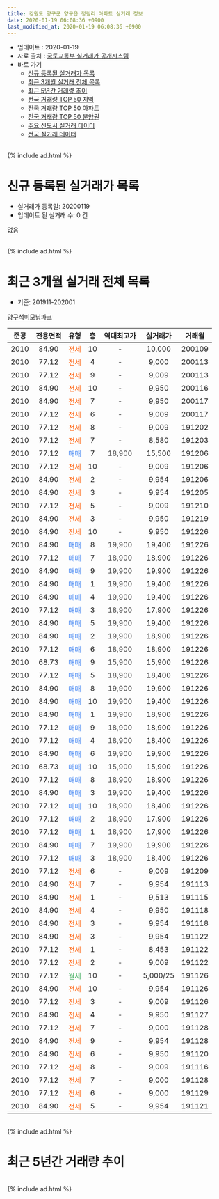 ```yaml
---
title: 강원도 양구군 양구읍 정림리 아파트 실거래 정보
date: 2020-01-19 06:08:36 +0900
last_modified_at: 2020-01-19 06:08:36 +0900
---
```


* 업데이트 : 2020-01-19
* 자료 출처 : [국토교통부 실거래가 공개시스템](http://rt.molit.go.kr)
* 바로 가기
    * [신규 등록된 실거래가 목록](#신규-등록된-실거래가-목록)
    * [최근 3개월 실거래 전체 목록](#최근-3개월-실거래-전체-목록)
    * [최근 5년간 거래량 추이](#최근-5년간-거래량-추이)
    * [전국 거래량 TOP 50 지역](https://apt-info.github.io/apt-trade-info/최근-3개월-전국에서-가장-거래가-많이-발생한-지역)
    * [전국 거래량 TOP 50 아파트](https://apt-info.github.io/apt-trade-info/최근-3개월-전국에서-가장-거래가-많이-발생한-아파트)
    * [전국 거래량 TOP 50 분양권](https://apt-info.github.io/apt-trade-info/최근-3개월-전국에서-가장-거래가-많이-발생한-분양권)
    * [주요 신도시 실거래 데이터](https://apt-info.github.io/apt-trade-info/주요-신도시)
    * [전국 실거래 데이터](https://apt-info.github.io/apt-trade-info/전국)
<br>
{% include ad.html %}
<br>

# 신규 등록된 실거래가 목록
* 실거래가 등록일: 20200119
* 업데이트 된 실거래 수: 0 건

없음

<br>
{% include ad.html %}
<br>

# 최근 3개월 실거래 전체 목록
* 기준: 201911-202001


[양구석미모닝파크](https://search.naver.com/search.naver?query=%EA%B0%95%EC%9B%90%EB%8F%84+%EC%96%91%EA%B5%AC%EA%B5%B0+%EC%96%91%EA%B5%AC%EC%9D%8D+%EC%A0%95%EB%A6%BC%EB%A6%AC+%EC%96%91%EA%B5%AC%EC%84%9D%EB%AF%B8%EB%AA%A8%EB%8B%9D%ED%8C%8C%ED%81%AC)

|준공|전용면적|유형|층|역대최고가|실거래가|거래월|
|:---:|:---:|:---:|:---:|:---:|:---:|:---:|
|2010|84.90|<span style="color:#ff5a00">전세</span>|10|<span style="color:#444444">-</span>|10,000|200109|
|2010|77.12|<span style="color:#ff5a00">전세</span>|4|<span style="color:#444444">-</span>|9,000|200113|
|2010|77.12|<span style="color:#ff5a00">전세</span>|9|<span style="color:#444444">-</span>|9,009|200113|
|2010|84.90|<span style="color:#ff5a00">전세</span>|10|<span style="color:#444444">-</span>|9,950|200116|
|2010|84.90|<span style="color:#ff5a00">전세</span>|7|<span style="color:#444444">-</span>|9,950|200117|
|2010|77.12|<span style="color:#ff5a00">전세</span>|6|<span style="color:#444444">-</span>|9,009|200117|
|2010|77.12|<span style="color:#ff5a00">전세</span>|8|<span style="color:#444444">-</span>|9,009|191202|
|2010|77.12|<span style="color:#ff5a00">전세</span>|7|<span style="color:#444444">-</span>|8,580|191203|
|2010|77.12|<span style="color:#4285f3">매매</span>|7|<span style="color:#444444">18,900</span>|15,500|191206|
|2010|77.12|<span style="color:#ff5a00">전세</span>|10|<span style="color:#444444">-</span>|9,009|191206|
|2010|84.90|<span style="color:#ff5a00">전세</span>|2|<span style="color:#444444">-</span>|9,954|191206|
|2010|84.90|<span style="color:#ff5a00">전세</span>|3|<span style="color:#444444">-</span>|9,954|191205|
|2010|77.12|<span style="color:#ff5a00">전세</span>|5|<span style="color:#444444">-</span>|9,009|191210|
|2010|84.90|<span style="color:#ff5a00">전세</span>|3|<span style="color:#444444">-</span>|9,950|191219|
|2010|84.90|<span style="color:#ff5a00">전세</span>|10|<span style="color:#444444">-</span>|9,950|191226|
|2010|84.90|<span style="color:#4285f3">매매</span>|8|<span style="color:#444444">19,900</span>|19,400|191226|
|2010|77.12|<span style="color:#4285f3">매매</span>|7|<span style="color:#444444">18,900</span>|18,900|191226|
|2010|84.90|<span style="color:#4285f3">매매</span>|9|<span style="color:#444444">19,900</span>|19,900|191226|
|2010|84.90|<span style="color:#4285f3">매매</span>|1|<span style="color:#444444">19,900</span>|19,400|191226|
|2010|84.90|<span style="color:#4285f3">매매</span>|4|<span style="color:#444444">19,900</span>|19,400|191226|
|2010|77.12|<span style="color:#4285f3">매매</span>|3|<span style="color:#444444">18,900</span>|17,900|191226|
|2010|84.90|<span style="color:#4285f3">매매</span>|5|<span style="color:#444444">19,900</span>|19,400|191226|
|2010|84.90|<span style="color:#4285f3">매매</span>|2|<span style="color:#444444">19,900</span>|18,900|191226|
|2010|77.12|<span style="color:#4285f3">매매</span>|6|<span style="color:#444444">18,900</span>|18,900|191226|
|2010|68.73|<span style="color:#4285f3">매매</span>|9|<span style="color:#444444">15,900</span>|15,900|191226|
|2010|77.12|<span style="color:#4285f3">매매</span>|5|<span style="color:#444444">18,900</span>|18,400|191226|
|2010|84.90|<span style="color:#4285f3">매매</span>|8|<span style="color:#444444">19,900</span>|19,900|191226|
|2010|84.90|<span style="color:#4285f3">매매</span>|10|<span style="color:#444444">19,900</span>|19,400|191226|
|2010|84.90|<span style="color:#4285f3">매매</span>|1|<span style="color:#444444">19,900</span>|18,900|191226|
|2010|77.12|<span style="color:#4285f3">매매</span>|9|<span style="color:#444444">18,900</span>|18,900|191226|
|2010|77.12|<span style="color:#4285f3">매매</span>|4|<span style="color:#444444">18,900</span>|18,400|191226|
|2010|84.90|<span style="color:#4285f3">매매</span>|6|<span style="color:#444444">19,900</span>|19,900|191226|
|2010|68.73|<span style="color:#4285f3">매매</span>|10|<span style="color:#444444">15,900</span>|15,900|191226|
|2010|77.12|<span style="color:#4285f3">매매</span>|8|<span style="color:#444444">18,900</span>|18,900|191226|
|2010|84.90|<span style="color:#4285f3">매매</span>|3|<span style="color:#444444">19,900</span>|19,400|191226|
|2010|77.12|<span style="color:#4285f3">매매</span>|10|<span style="color:#444444">18,900</span>|18,400|191226|
|2010|77.12|<span style="color:#4285f3">매매</span>|2|<span style="color:#444444">18,900</span>|17,900|191226|
|2010|77.12|<span style="color:#4285f3">매매</span>|1|<span style="color:#444444">18,900</span>|17,900|191226|
|2010|84.90|<span style="color:#4285f3">매매</span>|7|<span style="color:#444444">19,900</span>|19,900|191226|
|2010|77.12|<span style="color:#4285f3">매매</span>|3|<span style="color:#444444">18,900</span>|18,400|191226|
|2010|77.12|<span style="color:#ff5a00">전세</span>|6|<span style="color:#444444">-</span>|9,009|191209|
|2010|84.90|<span style="color:#ff5a00">전세</span>|7|<span style="color:#444444">-</span>|9,954|191113|
|2010|84.90|<span style="color:#ff5a00">전세</span>|1|<span style="color:#444444">-</span>|9,513|191115|
|2010|84.90|<span style="color:#ff5a00">전세</span>|4|<span style="color:#444444">-</span>|9,950|191118|
|2010|84.90|<span style="color:#ff5a00">전세</span>|3|<span style="color:#444444">-</span>|9,954|191118|
|2010|84.90|<span style="color:#ff5a00">전세</span>|3|<span style="color:#444444">-</span>|9,954|191122|
|2010|77.12|<span style="color:#ff5a00">전세</span>|1|<span style="color:#444444">-</span>|8,453|191122|
|2010|77.12|<span style="color:#ff5a00">전세</span>|2|<span style="color:#444444">-</span>|9,009|191122|
|2010|77.12|<span style="color:#34a853">월세</span>|10|<span style="color:#444444">-</span>|5,000/25|191126|
|2010|84.90|<span style="color:#ff5a00">전세</span>|10|<span style="color:#444444">-</span>|9,954|191126|
|2010|77.12|<span style="color:#ff5a00">전세</span>|3|<span style="color:#444444">-</span>|9,009|191126|
|2010|84.90|<span style="color:#ff5a00">전세</span>|4|<span style="color:#444444">-</span>|9,950|191127|
|2010|77.12|<span style="color:#ff5a00">전세</span>|7|<span style="color:#444444">-</span>|9,000|191128|
|2010|84.90|<span style="color:#ff5a00">전세</span>|9|<span style="color:#444444">-</span>|9,954|191128|
|2010|84.90|<span style="color:#ff5a00">전세</span>|6|<span style="color:#444444">-</span>|9,950|191120|
|2010|77.12|<span style="color:#ff5a00">전세</span>|8|<span style="color:#444444">-</span>|9,009|191116|
|2010|77.12|<span style="color:#ff5a00">전세</span>|7|<span style="color:#444444">-</span>|9,000|191128|
|2010|77.12|<span style="color:#ff5a00">전세</span>|6|<span style="color:#444444">-</span>|9,000|191129|
|2010|84.90|<span style="color:#ff5a00">전세</span>|5|<span style="color:#444444">-</span>|9,954|191121|


<br>
{% include ad.html %}
<br>

# 최근 5년간 거래량 추이


<div style="width:100%;">
    <canvas id="deal_progress" height="200"></canvas>
</div>

<script>
new Chart(document.getElementById("deal_progress"), {
    type: 'line',
    data: {
        labels: ['201501','201502','201503','201504','201505','201506','201507','201508','201509','201510','201511','201512','201601','201602','201603','201604','201605','201606','201607','201608','201609','201610','201611','201612','201701','201702','201703','201704','201705','201706','201707','201708','201709','201710','201711','201712','201801','201802','201803','201804','201805','201806','201807','201808','201809','201810','201811','201812','201901','201902','201903','201904','201905','201906','201907','201908','201909','201910','201911','201912','202001'],
        datasets: [{
            label: '매매',
            pointRadius: 1,
            data: [0, 0, 1, 0, 3, 3, 1, 1, 2, 1, 32, 1, 0, 0, 0, 0, 0, 1, 0, 0, 0, 1, 1, 17, 1, 0, 0, 1, 1, 0, 0, 0, 1, 1, 1, 11, 1, 1, 1, 1, 0, 29, 0, 1, 3, 0, 1, 1, 0, 0, 1, 2, 2, 1, 0, 0, 10, 1, 0, 26, 0],
            borderColor: "rgba(255, 201, 14, 1)",
            backgroundColor: "rgba(255, 201, 14, 0.5)",
            fill: false,
            lineTension: 0
        },{
            label: '전월세',
            pointRadius: 1,
            data: [3, 4, 2, 1, 1, 2, 2, 3, 3, 2, 4, 4, 2, 8, 7, 4, 8, 5, 0, 1, 2, 3, 22, 11, 2, 6, 2, 0, 1, 1, 2, 0, 2, 0, 9, 19, 3, 0, 6, 3, 4, 3, 2, 3, 2, 27, 1, 5, 9, 2, 6, 3, 3, 3, 2, 4, 1, 7, 18, 9, 6],
            borderColor: "rgba(0, 141, 185, 1)",
            backgroundColor: "rgba(0, 141, 185, 0.5)",
            fill: false,
            lineTension: 0
        }
        ]
    },
    options: {
        responsive: true,
        title: {
            display: false
        },
        tooltips: {
            mode: 'index',
            intersect: false
        },
        hover: {
            mode: 'nearest',
            intersect: true
        },
        scales: {
            xAxes: [{
                display: true,
                scaleLabel: {
                    display: true,
                    labelString: '년/월'
                }
            }],
            yAxes: [{
                display: true,
                ticks: {
                    suggestedMin: 0,
                },
                scaleLabel: {
                    display: true,
                    labelString: '실거래 수'
                }
            }]
        }
    }
});

</script>


<br>
{% include ad.html %}
<br>

